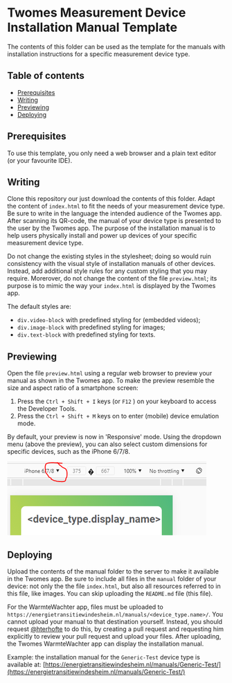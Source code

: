 # Twomes Measurement Device Installation Manual Template

The contents of this folder can be used as the template for the manuals with installation instructions for a specific measurement device type. 

## Table of contents
* [Prerequisites](#prerequisites)
* [Writing](#writing)
* [Previewing](#previewing)
* [Deploying](#deploying)

## Prerequisites
To use this template, you only need a web browser and a plain text editor (or your favourite IDE).

## Writing
Clone this repository our just download the contents of this folder. Adapt the content of `index.html` to fit the needs of your measurement device type. Be sure to write in the  language the intended audience of the Twomes app. After scanning its QR-code, the manual of your device type is presented to the user by the Twomes app. The purpose of the installation manual is to help users physically install and power up devices of your specific measurement device type.

Do not change the existing styles in the stylesheet; doing so would ruin consistency with the visual style of installation manuals of other devices. Instead, add additional style rules for any custom styling that you may require. Morerover, do not change the content of the file `preview.html`; its purpose is to mimic the way your `index.html` is displayed by the Twomes app.

The default styles are:
* `div.video-block` with predefined styling for (embedded videos);
* `div.image-block` with predefined styling for images;
* `div.text-block` with predefined styling for texts.

## Previewing
Open the file `preview.html` using a regular web browser to preview your manual as shown in the Twomes app. To make the preview resemble the size and aspect ratio of a smartphone screen:
1. Press the `Ctrl + Shift + I` keys (or `F12` ) on your keyboard to access the Developer Tools.
2. Press the `Ctrl + Shift + M` keys on to enter (mobile) device emulation mode.

By default, your preview is now in 'Responsive' mode. Using the dropdown menu (above the preview), you can also select custom dimensions for specific devices, such as the iPhone 6/7/8.

![Image](./chromium-devtools.png)

## Deploying
Upload the contents of the manual folder to the server to make it available in the Twomes app. Be sure to include all files in the `manual` folder of your device: not only the the file `index.html`, but also all resources referred to in this file, like images. You can skip uploading the `README.md` file (this file).

For the WarmteWachter app, files must be uploaded to `https://energietransitiewindesheim.nl/manuals/<device_type.name>/`. 
You cannot upload your manual to that destination yourself. Instead, you should request [@hterhofte](https://github.com/hterhofte) to do this, by creating a pull request and requesting him explicitly to review your pull request and upload your files. After uploading, the Twomes WarmteWachter app can display the installation manual. 

Example: the installation manual for the `Generic-Test` device type is available at: [https://energietransitiewindesheim.nl/manuals/Generic-Test/](https://energietransitiewindesheim.nl/manuals/Generic-Test/)
